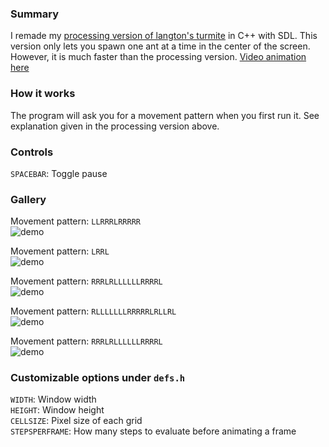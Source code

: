 ### Summary

I remade my [processing version of langton's turmite](https://github.com/forsythe/langtons-turmite) in C++ with SDL. This version only lets you spawn one ant at a time in the center of the screen. However, it is much faster than the processing version. [Video animation here](https://www.youtube.com/watch?v=3bTIWfYpocg)  

### How it works  
The program will ask you for a movement pattern when you first run it. See explanation given in the processing version above.

### Controls  
`SPACEBAR`: Toggle pause  

### Gallery  
Movement pattern: `LLRRRLRRRRR`  
![demo](https://i.gyazo.com/7d90599e63ad8938486b800b9ec3233c.gif)  

Movement pattern: `LRRL`  
![demo](https://i.gyazo.com/dbcf37f792bf6d6b6248d5f061add711.gif)  

Movement pattern: `RRRLRLLLLLLRRRRL`  
![demo](https://i.gyazo.com/689db989ddaf5a09311b74c2f792f80c.gif)  

Movement pattern: `RLLLLLLLRRRRRLRLLRL`  
![demo](https://i.gyazo.com/7aba49ebd6a7433e6410fce8e299ed76.gif)  

Movement pattern: `RRRLRLLLLLLRRRRL`  
![demo](https://i.gyazo.com/12c67444c6debde67fa50d6b5ec6a172.gif)  



### Customizable options under `defs.h`  
`WIDTH`: Window width  
`HEIGHT`: Window height  
`CELLSIZE`: Pixel size of each grid  
`STEPSPERFRAME`: How many steps to evaluate before animating a frame
